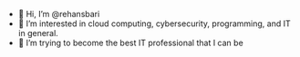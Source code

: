 - 👋 Hi, I’m @rehansbari
- 👀 I’m interested in cloud computing, cybersecurity, programming, and IT in general. 
- 🌱 I’m trying to become the best IT professional that I can be

<!---
rehansbari/rehansbari is a ✨ special ✨ repository because its `README.md` (this file) appears on your GitHub profile.
You can click the Preview link to take a look at your changes.
--->
